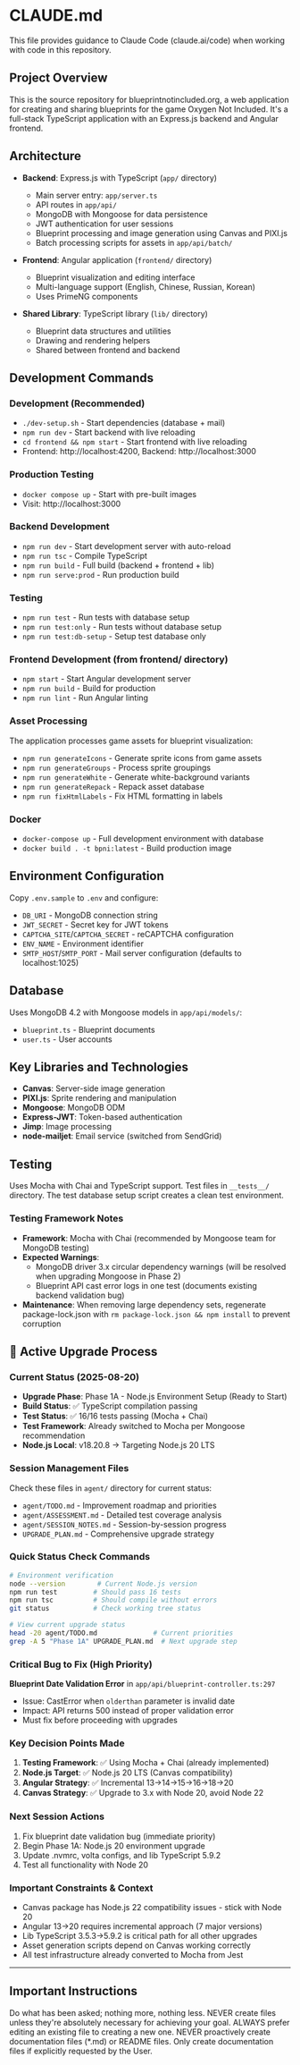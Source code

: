 # CLAUDE.md

This file provides guidance to Claude Code (claude.ai/code) when working with code in this repository.

## Project Overview

This is the source repository for blueprintnotincluded.org, a web application for creating and sharing blueprints for the game Oxygen Not Included. It's a full-stack TypeScript application with an Express.js backend and Angular frontend.

## Architecture

- **Backend**: Express.js with TypeScript (`app/` directory)
  - Main server entry: `app/server.ts`
  - API routes in `app/api/`
  - MongoDB with Mongoose for data persistence
  - JWT authentication for user sessions
  - Blueprint processing and image generation using Canvas and PIXI.js
  - Batch processing scripts for assets in `app/api/batch/`
  
- **Frontend**: Angular application (`frontend/` directory)
  - Blueprint visualization and editing interface
  - Multi-language support (English, Chinese, Russian, Korean)
  - Uses PrimeNG components

- **Shared Library**: TypeScript library (`lib/` directory)
  - Blueprint data structures and utilities
  - Drawing and rendering helpers
  - Shared between frontend and backend

## Development Commands

### Development (Recommended)
- `./dev-setup.sh` - Start dependencies (database + mail)
- `npm run dev` - Start backend with live reloading
- `cd frontend && npm start` - Start frontend with live reloading
- Frontend: http://localhost:4200, Backend: http://localhost:3000

### Production Testing
- `docker compose up` - Start with pre-built images
- Visit: http://localhost:3000

### Backend Development
- `npm run dev` - Start development server with auto-reload
- `npm run tsc` - Compile TypeScript
- `npm run build` - Full build (backend + frontend + lib)
- `npm run serve:prod` - Run production build

### Testing
- `npm run test` - Run tests with database setup
- `npm run test:only` - Run tests without database setup
- `npm run test:db-setup` - Setup test database only

### Frontend Development (from frontend/ directory)
- `npm start` - Start Angular development server
- `npm run build` - Build for production
- `npm run lint` - Run Angular linting

### Asset Processing
The application processes game assets for blueprint visualization:
- `npm run generateIcons` - Generate sprite icons from game assets
- `npm run generateGroups` - Process sprite groupings
- `npm run generateWhite` - Generate white-background variants
- `npm run generateRepack` - Repack asset database
- `npm run fixHtmlLabels` - Fix HTML formatting in labels

### Docker
- `docker-compose up` - Full development environment with database
- `docker build . -t bpni:latest` - Build production image

## Environment Configuration

Copy `.env.sample` to `.env` and configure:
- `DB_URI` - MongoDB connection string
- `JWT_SECRET` - Secret key for JWT tokens
- `CAPTCHA_SITE`/`CAPTCHA_SECRET` - reCAPTCHA configuration
- `ENV_NAME` - Environment identifier
- `SMTP_HOST`/`SMTP_PORT` - Mail server configuration (defaults to localhost:1025)

## Database

Uses MongoDB 4.2 with Mongoose models in `app/api/models/`:
- `blueprint.ts` - Blueprint documents
- `user.ts` - User accounts

## Key Libraries and Technologies

- **Canvas**: Server-side image generation
- **PIXI.js**: Sprite rendering and manipulation
- **Mongoose**: MongoDB ODM
- **Express-JWT**: Token-based authentication
- **Jimp**: Image processing
- **node-mailjet**: Email service (switched from SendGrid)

## Testing

Uses Mocha with Chai and TypeScript support. Test files in `__tests__/` directory. The test database setup script creates a clean test environment.

### Testing Framework Notes
- **Framework**: Mocha with Chai (recommended by Mongoose team for MongoDB testing)
- **Expected Warnings**: 
  - MongoDB driver 3.x circular dependency warnings (will be resolved when upgrading Mongoose in Phase 2)
  - Blueprint API cast error logs in one test (documents existing backend validation bug)
- **Maintenance**: When removing large dependency sets, regenerate package-lock.json with `rm package-lock.json && npm install` to prevent corruption

## 🔄 Active Upgrade Process

### Current Status (2025-08-20)
- **Upgrade Phase**: Phase 1A - Node.js Environment Setup (Ready to Start)
- **Build Status**: ✅ TypeScript compilation passing
- **Test Status**: ✅ 16/16 tests passing (Mocha + Chai)
- **Test Framework**: Already switched to Mocha per Mongoose recommendation
- **Node.js Local**: v18.20.8 → Targeting Node.js 20 LTS

### Session Management Files
Check these files in `agent/` directory for current status:
- `agent/TODO.md` - Improvement roadmap and priorities
- `agent/ASSESSMENT.md` - Detailed test coverage analysis  
- `agent/SESSION_NOTES.md` - Session-by-session progress
- `UPGRADE_PLAN.md` - Comprehensive upgrade strategy

### Quick Status Check Commands
```bash
# Environment verification
node --version        # Current Node.js version
npm run test         # Should pass 16 tests
npm run tsc          # Should compile without errors
git status           # Check working tree status

# View current upgrade status
head -20 agent/TODO.md              # Current priorities
grep -A 5 "Phase 1A" UPGRADE_PLAN.md  # Next upgrade step
```

### Critical Bug to Fix (High Priority)
**Blueprint Date Validation Error** in `app/api/blueprint-controller.ts:297`
- Issue: CastError when `olderthan` parameter is invalid date
- Impact: API returns 500 instead of proper validation error
- Must fix before proceeding with upgrades

### Key Decision Points Made
1. **Testing Framework**: ✅ Using Mocha + Chai (already implemented)
2. **Node.js Target**: ✅ Node.js 20 LTS (Canvas compatibility)
3. **Angular Strategy**: ✅ Incremental 13→14→15→16→18→20
4. **Canvas Strategy**: ✅ Upgrade to 3.x with Node 20, avoid Node 22

### Next Session Actions
1. Fix blueprint date validation bug (immediate priority)
2. Begin Phase 1A: Node.js 20 environment upgrade
3. Update .nvmrc, volta configs, and lib TypeScript 5.9.2
4. Test all functionality with Node 20

### Important Constraints & Context
- Canvas package has Node.js 22 compatibility issues - stick with Node 20
- Angular 13→20 requires incremental approach (7 major versions)
- Lib TypeScript 3.5.3→5.9.2 is critical path for all other upgrades
- Asset generation scripts depend on Canvas working correctly
- All test infrastructure already converted to Mocha from Jest

---

## Important Instructions
Do what has been asked; nothing more, nothing less.
NEVER create files unless they're absolutely necessary for achieving your goal.
ALWAYS prefer editing an existing file to creating a new one.
NEVER proactively create documentation files (*.md) or README files. Only create documentation files if explicitly requested by the User.